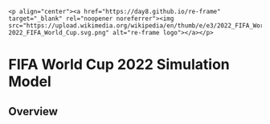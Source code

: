 

```
<p align="center"><a href="https://day8.github.io/re-frame" target="_blank" rel="noopener noreferrer"><img src="https://upload.wikimedia.org/wikipedia/en/thumb/e/e3/2022_FIFA_World_Cup.svg/1200px-2022_FIFA_World_Cup.svg.png" alt="re-frame logo"></a></p>
```

# FIFA World Cup 2022 Simulation Model

## Overview



